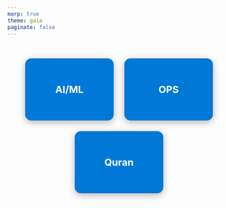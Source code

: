 ```yaml
---
marp: true
theme: gaia
paginate: false
---
```


<!-- _class: dashboard -->
<style scoped>
.dashboard-tiles {
  display: flex;
  flex-wrap: wrap;
  gap: 24px;
  justify-content: center;
  margin-top: 48px;
}
.tile-link {
  display: inline-block;
  width: 200px;
  height: 140px;
  background: #0078D7;
  border-radius: 14px;
  color: #fff !important;
  text-decoration: none;
  font-size: 22px;
  font-weight: 700;
  display: flex;
  align-items: center;
  justify-content: center;
  box-shadow: 0 4px 16px rgba(0,0,0,0.30);
  transition: background 0.2s;
}
.tile-link:hover {
  background: #005a9e;
}
</style>

<div class="dashboard-tiles">
  <a class="tile-link" href="aiml/index.html">AI/ML</a>
  <a class="tile-link" href="ops/index.html">OPS</a>
  <a class="tile-link" href="quran/index.html">Quran</a>
</div>
